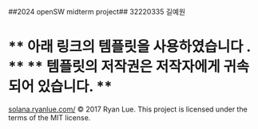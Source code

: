 ##2024 openSW midterm project## 
32220335 길예원 

** 아래 링크의 템플릿을 사용하였습니다 . **
** 템플릿의 저작권은 저작자에게 귀속되어 있습니다. ** 
===============================================

[solana.ryanlue.com/](https://github.com/rlue/jekyll-solana)
© 2017 Ryan Lue. This project is licensed under the terms of the MIT license.